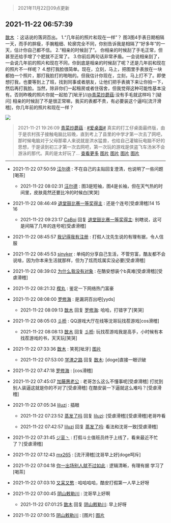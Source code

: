 > 2021年11月22日09点更新
<link rel="stylesheet" href="https://cdn.jsdelivr.net/gh/taotie6/sampleJSON@main/css/photo_show.css">
<meta name="referrer" content="no-referrer" />


 ## 2021-11-22 06:57:39 

 [㪚木](https://www.coolapk.com/feed/31632050?shareKey=ZDIzNzFlYmYyMzNjNjE5YWNmYWI~) ：这话说的落洞百出。
1.“几年前的照片和现在一样”？
图3图4手表日期相隔一天，而手的胖瘦，手腕粗细、轮廓完全不同，你别告诉我是相隔了“好多年”的一天，估计你自己都不信。
2.“相亲的时候刮了”。
你相亲的时候刮了手毛正常，但甚至还给手增了个肥就不正常了。<!--break-->
3.你前后两句话非常矛盾。一会说相亲刮了，一会说几年前的照片和现在不同，你到底是相亲的时候刮了呢？还是几年前和现在的照片不一样呢？
4.想打我脸很简单。现在，立刻，马上，把图里手表放在一块都拍一个照片，那打我脸打的啪啪的。但我估计你现在，立刻，马上打不了。即使想打我，也要等到上了班，找到同事或者朋友，让他们把手表摘下来让你拍一下，然后再打我脸。当然，除非你们一起租房或者住宿舍，但我觉得这种可能性基本没有。否则昨晚的照片你就一起拍了[呲牙]//<a class="feed-link-uname" href="/u/青菜炒蘑菇">@青菜炒蘑菇</a>:没有手毛就这样吗？[疑问] 相亲的时候刮了不是很正常嘛，我买的表都不贵，有必要装这个逼吗[流汗滑稽]，你几年前的照片和现在一样？ 

<div class="album">
<img class="img-item" src="http://image.coolapk.com/feed/2021/0604/09/3142203_cc75c90b_1482_4911@300x300.gif" />
</div>

> 2021-11-21 19:26:09 
> [青菜炒蘑菇](https://www.coolapk.com/feed/31624311?shareKey=YTcwOWYzM2M1ZTBjNjE5YWNmYWI~) : <a class="feed-link-tag" href="/t/爱桌面?type=0">#爱桌面#</a> 真实的打工仔桌面最终版，由于是农村孩子接触电脑比较晚，直到考上了县里的中学才第一次去了网吧，那时候电脑对于父母那辈人来说就是洪水猛兽，也给自己灌输玩电脑不好的思想，于是读到初三才第一次去网吧，第一次玩的游戏是侠盗飞车汤米不会游泳的那代。真的是太好玩了... <a href="">查看更多</a> 
[图片](http://image.coolapk.com/feed/2021/1121/19/10362449_8853c53b_3956_2627_231@3008x2256.jpeg)
[图片](http://image.coolapk.com/feed/2021/1121/19/10362449_f428bfd6_3956_2632_194@1080x1440.jpeg)
[图片](http://image.coolapk.com/feed/2021/1121/19/10362449_5c21d28b_3956_264_433@960x1707.jpeg)
[图片](http://image.coolapk.com/feed/2021/1121/19/10362449_fe6e60d2_3956_2643_558@1440x1920.jpeg)

 ------- 

- 2021-11-22 07:50:59 [汪尔德](uid=1595236) : 不在自己的主贴回复澄清，也说明了一些问题[喝茶] 

    - 2021-11-22 08:02:31 [汪尔德](uid=1595236) : 图3是短袖，图4是长袖，但在天气热的时间里，皮肤竟然还要比冷的时候白[笑哭] 

- 2021-11-22 08:46:49 [退堂鼓比赛一等奖得主](uid=2689677) : 还是个连号[受虐滑稽]14 15 16 

    - 2021-11-22 09:23:17 [CaBoi](uid=3746166) 回复 [退堂鼓比赛一等奖得主](uid=2689677): 别瞎说，这可是间隔了几年的连号呢[受虐滑稽] 

- 2021-11-22 08:45:57 [我记得我有注册](uid=1403833) : 打假人沈先生说的有理有据，令人信服 

- 2021-11-22 08:45:53 [sinyker](uid=684334) : 单纯的分享自己生活，不管穷富，酷友都不会说啥，因为你本来生活就那样，但为了炫而炫属实没必要[受虐滑稽] 

- 2021-11-22 08:39:02 [为什么我没有对象](uid=2236988) : 在酷安想装个b真难[受虐滑稽][受虐滑稽] 

- 2021-11-22 08:21:32 [楔丸](uid=3285568) : 鉴定一下网络热门富豪 

- 2021-11-22 08:08:00 [罗修海](uid=3774701) : 是漏洞百出吧[yyds] 

    - 2021-11-22 08:09:13 [㪚木](uid=1081091) 回复 [罗修海](uid=3774701): 哈哈，打错字了[笑哭] 

- 2021-11-22 08:05:03 [彡桥](uid=3740933) : QQ游戏大厅在线等沈哥玩找茬游戏[cos滑稽] 

    - 2021-11-22 08:08:13 [㪚木](uid=1081091) 回复 [彡桥](uid=3740933): 玩找茬游戏我是高手，小时候有本找茬游戏的书，天天玩[笑哭] 

- 2021-11-22 07:33:36 [㪚木](uid=1081091) : 笑死[呲牙] [图片](http://image.coolapk.com/feed/2021/1122/07/1081091_c74e8a4c_7615_788_718@1080x2596.png)

    - 2021-11-22 07:53:00 [学渣之路](uid=935369) 回复 [㪚木](uid=1081091): [doge]直接一眼识破 

- 2021-11-22 07:47:18 [罗修海](uid=3774701) : [cos滑稽] 

- 2021-11-22 07:45:07 [加藤惠老公](uid=1266680) : 老哥怎么这么不懂事呢[受虐滑稽]
打扰到别人装逼这就是你的不对了[受虐滑稽]
在酷安装一下逼就这么难吗？[受虐滑稽] 

- 2021-11-22 07:05:34 [liluzi](uid=3499639) : 插眼 

    - 2021-11-22 07:23:52 [蒸发了吗](uid=1621333) 回复 [liluzi](uid=3499639): [受虐滑稽][受虐滑稽]老哥咋看 

    - 2021-11-22 07:42:57 [liluzi](uid=3499639) 回复 [蒸发了吗](uid=1621333): 看法和沈哥一致[受虐滑稽] 

- 2021-11-22 07:31:45 [ジ衮丶](uid=494451) : 打假斗士值班员终于上线了，看来最近不忙了？[受虐滑稽] 

- 2021-11-22 07:12:43 [mx265](uid=1039105) : [流汗滑稽]沈哥早上好[doge呵斥] 

- 2021-11-22 07:04:18 [你一出场别人就不过如此](uid=2538561) : 逻辑清晰，有理有据 学习了[喝茶] 

- 2021-11-22 07:03:10 [又呆又憨](uid=3052954) : 哈哈哈哈，酷安打假第一人早上好呀 

- 2021-11-22 07:00:45 [阴山敕勒川](uid=1028042) : 沈哥早上好啊 

    - 2021-11-22 07:01:25 [㪚木](uid=1081091) 回复 [阴山敕勒川](uid=1028042): 早上好呀 

- 2021-11-22 07:00:15 [阴山敕勒川](uid=1028042) : [图片] [图片](http://image.coolapk.com/feed/2021/1122/07/1028042_456bc18b_5614_8849_450@187x135.gif)

